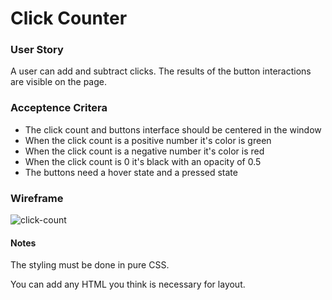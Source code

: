 # Click Counter

### User Story
A user can add and subtract clicks. The results of the button interactions are visible on the page.

### Acceptence Critera
* The click count and buttons interface should be centered in the window
* When the click count is a positive number it's color is green
* When the click count is a negative number it's color is red
* When the click count is 0 it's black with an opacity of 0.5
* The buttons need a hover state and a pressed state

### Wireframe
![click-count](https://user-images.githubusercontent.com/43013061/167003799-fa7ea601-79ae-476a-afdc-2a688d3a6719.png)

#### Notes
The styling must be done in pure CSS.

You can add any HTML you think is necessary for layout.
